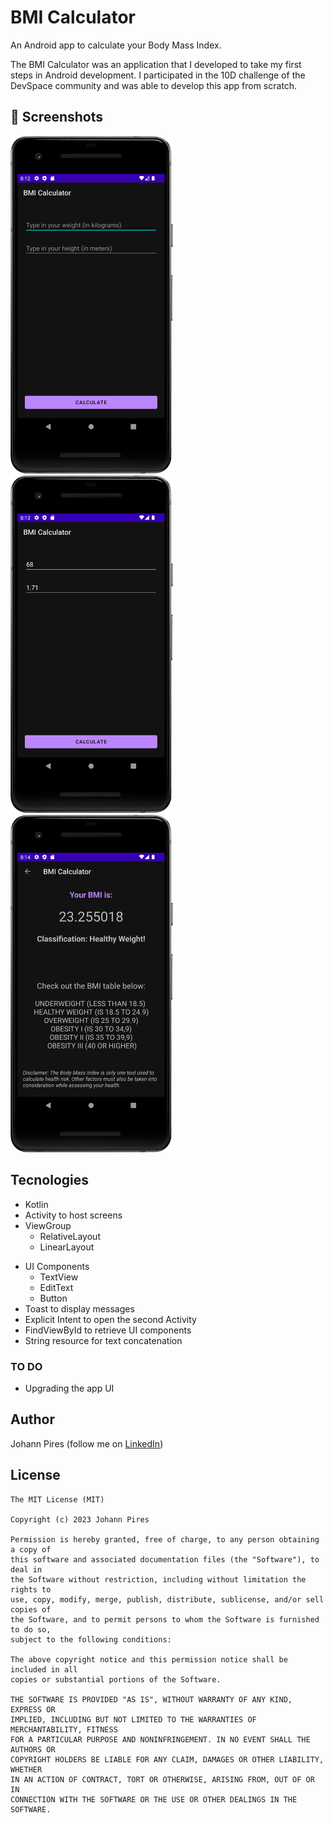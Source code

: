 # BMI Calculator

An Android app to calculate your Body Mass Index. 

The BMI Calculator was an application that I developed to take my first steps in Android development. I participated in the 10D challenge of the DevSpace community and was able to develop this app from scratch. 



## :camera_flash: Screenshots
<!-- You can add more screenshots here if you like -->
<img src="/result/BmiCalcMainNight.png" width="260">&emsp;<img src="/result/BmiMainFilled.png" width="260">&emsp;<img src="/result/BmiCalcResultNight.png" width="260">

## Tecnologies
* Kotlin
* Activity to host screens
* ViewGroup
    * RelativeLayout
    * LinearLayout
- UI Components
    - TextView
    - EditText
    - Button
- Toast to display messages
- Explicit Intent to open the second Activity
- FindViewById to retrieve UI components
- String resource for text concatenation

### TO DO
- Upgrading the app UI

## Author
Johann Pires (follow me on [LinkedIn](linkedin.com/in/johann-p-261961215))

## License
```
The MIT License (MIT)

Copyright (c) 2023 Johann Pires

Permission is hereby granted, free of charge, to any person obtaining a copy of
this software and associated documentation files (the "Software"), to deal in
the Software without restriction, including without limitation the rights to
use, copy, modify, merge, publish, distribute, sublicense, and/or sell copies of
the Software, and to permit persons to whom the Software is furnished to do so,
subject to the following conditions:

The above copyright notice and this permission notice shall be included in all
copies or substantial portions of the Software.

THE SOFTWARE IS PROVIDED "AS IS", WITHOUT WARRANTY OF ANY KIND, EXPRESS OR
IMPLIED, INCLUDING BUT NOT LIMITED TO THE WARRANTIES OF MERCHANTABILITY, FITNESS
FOR A PARTICULAR PURPOSE AND NONINFRINGEMENT. IN NO EVENT SHALL THE AUTHORS OR
COPYRIGHT HOLDERS BE LIABLE FOR ANY CLAIM, DAMAGES OR OTHER LIABILITY, WHETHER
IN AN ACTION OF CONTRACT, TORT OR OTHERWISE, ARISING FROM, OUT OF OR IN
CONNECTION WITH THE SOFTWARE OR THE USE OR OTHER DEALINGS IN THE SOFTWARE.
```

